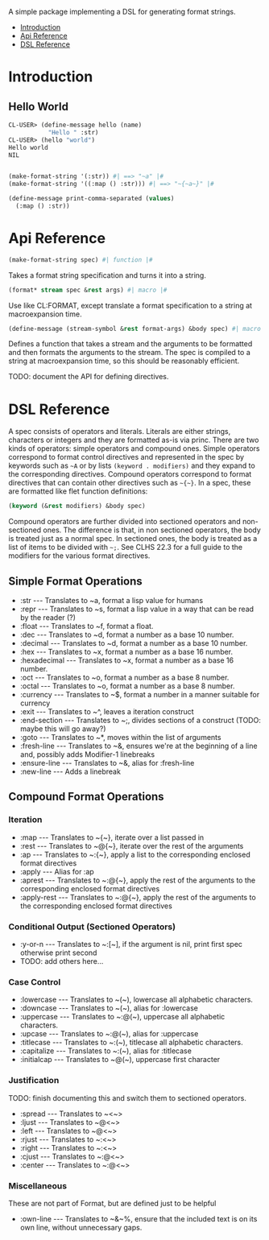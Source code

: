 A simple package implementing a DSL for generating format strings.

- [Introduction](#introduction)
- [Api Reference](#api-reference)
- [DSL Reference](#dsl-reference)

# Introduction

## Hello World

```lisp
CL-USER> (define-message hello (name)
           "Hello " :str)
CL-USER> (hello "world")
Hello world
NIL
```

```lisp

(make-format-string '(:str)) #| ==> "~a" |#
(make-format-string '((:map () :str))) #| ==> "~{~a~}" |#

(define-message print-comma-separated (values)
  (:map () :str))

```

# Api Reference

```lisp
(make-format-string spec) #| function |#
```

Takes a format string specification and turns it into a string.

```lisp
(format* stream spec &rest args) #| macro |#
```

Use like CL:FORMAT, except translate a format specification to a string at macroexpansion time.

```lisp
(define-message (stream-symbol &rest format-args) &body spec) #| macro |#
```

Defines a function that takes a stream and the arguments to be
formatted and then formats the arguments to the stream. The spec is
compiled to a string at macroexpansion time, so this should be
reasonably efficient.

TODO: document the API for defining directives.

# DSL Reference

A spec consists of operators and literals.  Literals are either
strings, characters or integers and they are formatted as-is via
princ. There are two kinds of operators: simple operators and compound
ones. Simple operators correspond to format control directives and
represented in the spec by keywords  such as `~A` or by lists
`(keyword . modifiers)` and they expand to the corresponding
directives. Compound operators correspond to format directives that
can contain other directives such as `~{~}`.  In a spec, these are
formatted like flet function definitions:

```lisp
(keyword (&rest modifiers) &body spec)
```

Compound operators are further divided into sectioned operators and
non-sectioned ones.  The difference is that, in non sectioned
operators, the body is treated just as a normal spec. In sectioned
ones, the body is treated as a list of items to be divided with `~;`.
See CLHS 22.3 for a full guide to the modifiers for the various format
directives.

## Simple Format Operations

- :str --- Translates to ~a, format a lisp value for humans
- :repr --- Translates to ~s, format a lisp value in a way that can be read by the reader (?)
- :float --- Translates to ~f, format a float.
- :dec --- Translates to ~d, format a number as a base 10 number.
- :decimal --- Translates to ~d, format a number as a base 10 number.
- :hex --- Translates to ~x, format a number as a base 16 number.
- :hexadecimal --- Translates to ~x, format a number as a base 16 number.
- :oct --- Translates to ~o, format a number as a base 8 number.
- :octal --- Translates to ~o, format a number as a base 8 number.
- :currency --- Translates to ~$, format a number in a manner suitable for currency
- :exit --- Translates to ~^, leaves a iteration construct
- :end-section --- Translates to ~;, divides sections of a construct (TODO: maybe this will go away?)
- :goto --- Translates to ~*, moves within the list of arguments
- :fresh-line --- Translates to ~&, ensures we're at the beginning of a line and, possibly adds Modifier-1 linebreaks
- :ensure-line --- Translates to ~&, alias for :fresh-line
- :new-line --- Adds a linebreak

## Compound Format Operations

### Iteration

- :map --- Translates to ~{~}, iterate over a list passed in
- :rest ---  Translates to ~@{~}, iterate over the rest of the arguments
- :ap --- Translates to ~:{~}, apply a list to the corresponding enclosed format directives
- :apply --- Alias for :ap
- :aprest --- Translates to ~:@{~}, apply the rest of the arguments to the corresponding enclosed format directives
- :apply-rest --- Translates to ~:@{~}, apply the rest of the arguments to the corresponding enclosed format directives

### Conditional Output (Sectioned Operators)

- :y-or-n --- Translates to ~:[~], if the argument is nil, print first spec otherwise print second
- TODO: add others here...

### Case Control

- :lowercase --- Translates to ~(~), lowercase all alphabetic characters.
- :downcase --- Translates to ~(~), alias for :lowercase
- :uppercase --- Translates to ~:@(~), uppercase all alphabetic characters.
- :upcase --- Translates to ~:@(~), alias for :uppercase
- :titlecase --- Translates to ~:(~), titlecase all alphabetic characters.
- :capitalize --- Translates to ~:(~), alias for :titlecase
- :initialcap --- Translates to ~@(~), uppercase first character

### Justification
TODO: finish documenting this and switch them to sectioned operators.

- :spread --- Translates to ~<~>
- :ljust --- Translates to ~@<~>
- :left --- Translates to ~@<~>
- :rjust --- Translates to ~:<~>
- :right --- Translates to ~:<~>
- :cjust --- Translates to ~:@<~>
- :center --- Translates to ~:@<~>

### Miscellaneous

These are not part of Format, but are defined just to be helpful

- :own-line --- Translates to ~&~%, ensure that the included text is on its own line, without unnecessary gaps.
